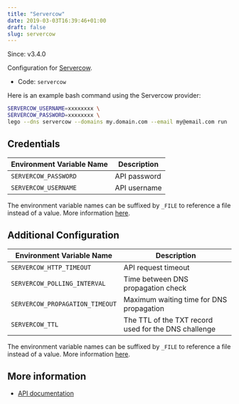 ```yaml
---
title: "Servercow"
date: 2019-03-03T16:39:46+01:00
draft: false
slug: servercow
---
```


<!-- THIS DOCUMENTATION IS AUTO-GENERATED. PLEASE DO NOT EDIT. -->
<!-- providers/dns/servercow/servercow.toml -->
<!-- THIS DOCUMENTATION IS AUTO-GENERATED. PLEASE DO NOT EDIT. -->

Since: v3.4.0

Configuration for [Servercow](https://servercow.de/).


<!--more-->

- Code: `servercow`

Here is an example bash command using the Servercow provider:

```bash
SERVERCOW_USERNAME=xxxxxxxx \
SERVERCOW_PASSWORD=xxxxxxxx \
lego --dns servercow --domains my.domain.com --email my@email.com run
```




## Credentials

| Environment Variable Name | Description |
|-----------------------|-------------|
| `SERVERCOW_PASSWORD` | API password |
| `SERVERCOW_USERNAME` | API username |

The environment variable names can be suffixed by `_FILE` to reference a file instead of a value.
More information [here](/lego/dns/#configuration-and-credentials).


## Additional Configuration

| Environment Variable Name | Description |
|--------------------------------|-------------|
| `SERVERCOW_HTTP_TIMEOUT` | API request timeout |
| `SERVERCOW_POLLING_INTERVAL` | Time between DNS propagation check |
| `SERVERCOW_PROPAGATION_TIMEOUT` | Maximum waiting time for DNS propagation |
| `SERVERCOW_TTL` | The TTL of the TXT record used for the DNS challenge |

The environment variable names can be suffixed by `_FILE` to reference a file instead of a value.
More information [here](/lego/dns/#configuration-and-credentials).




## More information

- [API documentation](https://cp.servercow.de/client/plugin/support_manager/knowledgebase/view/34/dns-api-v1/7/)

<!-- THIS DOCUMENTATION IS AUTO-GENERATED. PLEASE DO NOT EDIT. -->
<!-- providers/dns/servercow/servercow.toml -->
<!-- THIS DOCUMENTATION IS AUTO-GENERATED. PLEASE DO NOT EDIT. -->
